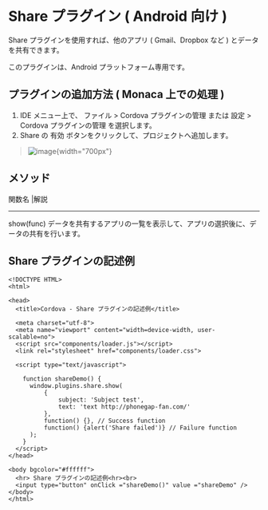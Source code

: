 Share プラグイン ( Android 向け )
=================================

Share プラグインを使用すれば、他のアプリ ( Gmail、Dropbox など )
とデータを共有できます。

<div class="admonition note">

このプラグインは、Android プラットフォーム専用です。

</div>

プラグインの追加方法 ( Monaca 上での処理 )
------------------------------------------

1.  IDE メニュー上で、 ファイル &gt; Cordova プラグインの管理 または
    設定 &gt; Cordova プラグインの管理 を選択します。
2.  Share の 有効 ボタンをクリックして、プロジェクトへ追加します。

> ![image](images/share/1.png){width="700px"}

メソッド
--------

  関数名 |解説                                                                         
  ------------------------------------------------------------------------------------ -----------------------------------------------------------------------------------------------------------------------------------------------------------------------------------------------------------------------------------------------------------------------------------------------------------------------------------------------------------------------------------
  show(func)                                                                           データを共有するアプリの一覧を表示して、アプリの選択後に、データの共有を行います。

Share プラグインの記述例
------------------------

``` {.sourceCode .html}
<!DOCTYPE HTML>
<html>

<head>
  <title>Cordova - Share プラグインの記述例</title>

  <meta charset="utf-8">
  <meta name="viewport" content="width=device-width, user-scalable=no">
  <script src="components/loader.js"></script>
  <link rel="stylesheet" href="components/loader.css">

  <script type="text/javascript">

    function shareDemo() {
      window.plugins.share.show(
          {
              subject: 'Subject test',
              text: 'text http://phonegap-fan.com/'
          },
          function() {}, // Success function
          function() {alert('Share failed')} // Failure function
      );
    }
  </script>
</head>

<body bgcolor="#ffffff">
  <hr> Share プラグインの記述例<hr><br>
  <input type="button" onClick ="shareDemo()" value ="shareDemo" />
</body>
</html>
```
